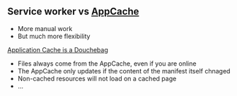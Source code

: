 ##  Service worker vs [AppCache](http://www.html5rocks.com/en/tutorials/appcache/beginner)

* More manual work
* But much more flexibility


[Application Cache is a Douchebag](http://alistapart.com/article/application-cache-is-a-douchebag)
* Files always come from the AppCache, even if you are online
* The AppCache only updates if the content of the manifest itself chnaged
* Non-cached resources will not load on a cached page
* ...